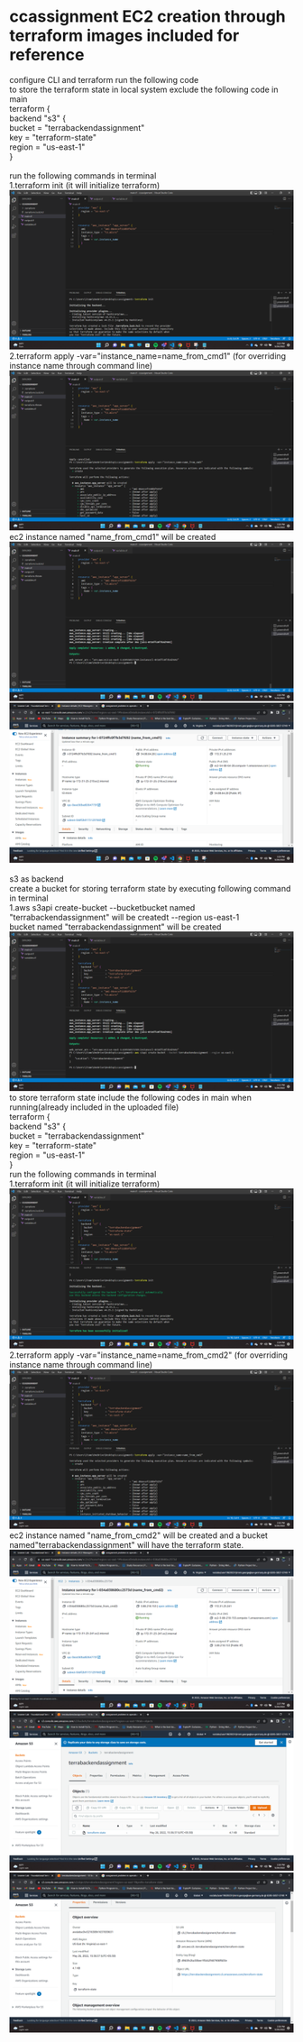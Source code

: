 # ccassignment EC2 creation through terraform images included for reference
configure CLI and terraform  run the following code 
<br />
to store the terraform state in local system exclude the following code in main
<br />
terraform {
<br />
  backend "s3" {
  <br />
    bucket         = "terrabackendassignment"
    <br />
    key            = "terraform-state"
    <br />
    region         = "us-east-1"
    <br />
  }
<br />  
run the following commands in terminal
<br />
1.terraform init (it will initialize terraform)
<br />
![](images/cc1.png)
<br />
2.terraform apply -var="instance_name=name_from_cmd1" (for overriding instance name through command line)
<br />
![](images/cc2.png)
<br />
ec2 instance named "name_from_cmd1" will be created
<br />
![](images/cc3.png)
<br />
![](images/cc4.png)
<br />
<br />
s3 as backend
<br />
create a bucket for storing terraform state by executing following command in terminal
<br />
1.aws s3api create-bucket --bucketbucket named "terrabackendassignment" will be createdt --region us-east-1
<br />
bucket named "terrabackendassignment" will be created
<br />
![](images/cc5.png)
<br />
to store terraform state include the following codes in main when running(already included in the uploaded file)
<br />
terraform {
<br />
  backend "s3" {
  <br />
    bucket         = "terrabackendassignment"
    <br />
    key            = "terraform-state"
    <br />
    region         = "us-east-1"
    <br />
  }
  <br />
run the following commands in terminal
<br />
1.terraform init (it will initialize terraform)
<br />
![](images/cc6.png)
<br />
2.terraform apply -var="instance_name=name_from_cmd2" (for overriding instance name through command line)
<br />
![](images/cc7.png)
ec2 instance named "name_from_cmd2" will be created and a bucket named"terrabackendassignment" will have the terraform state.
<br />
![](images/cc8.png)
<br />
![](images/cc9.png)
<br />
![](images/cc10.png)
